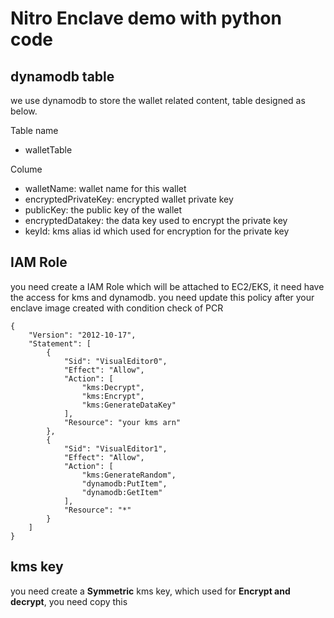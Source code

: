 # Nitro Enclave demo with python code

## dynamodb table 
we use dynamodb to store the wallet related content, table designed as below.

Table name
- walletTable

Colume
- walletName: wallet name for this wallet
- encryptedPrivateKey: encrypted wallet private key
- publicKey: the public key of the wallet
- encryptedDatakey: the data key used to encrypt the private key
- keyId: kms alias id which used for encryption for the private key

## IAM Role
you need create a IAM Role which will be attached to EC2/EKS, it need have the access for kms and dynamodb. you need update this policy after your enclave image created with condition check of PCR
```
{
    "Version": "2012-10-17",
    "Statement": [
        {
            "Sid": "VisualEditor0",
            "Effect": "Allow",
            "Action": [
                "kms:Decrypt",
                "kms:Encrypt",
                "kms:GenerateDataKey"
            ],
            "Resource": "your kms arn"
        },
        {
            "Sid": "VisualEditor1",
            "Effect": "Allow",
            "Action": [
                "kms:GenerateRandom",
                "dynamodb:PutItem",
                "dynamodb:GetItem"
            ],
            "Resource": "*"
        }
    ]
}
```

## kms key
you need create a **Symmetric** kms key, which used for **Encrypt and decrypt**, you need copy this
